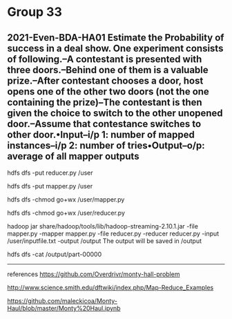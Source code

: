 # Group 33
2021-Even-BDA-HA01
Estimate the Probability of success in a deal show. One experiment consists of following.–A contestant is presented with three doors.–Behind one of them is a valuable prize.–After contestant chooses a door, host opens one of the other two doors (not the one containing the prize)–The contestant is then given the choice to switch to the other unopened door.–Assume that contestance switches to other door.•Input–i/p 1: number of mapped instances–i/p 2: number of tries•Output–o/p: average of all mapper outputs
-----------------------------------------------------------------------------------------------------------------------------------------------------------------------------

hdfs dfs -put reducer.py /user

hdfs dfs -put mapper.py /user

hdfs dfs -chmod go+wx /user/mapper.py

hdfs dfs -chmod go+wx /user/reducer.py

hadoop jar share/hadoop/tools/lib/hadoop-streaming-2.10.1.jar -file mapper.py -mapper mapper.py -file reducer.py -reducer reducer.py -input /user/inputfile.txt -output /output
The output will be saved in /output

hdfs dfs -cat /output/part-00000

-------------------------------------------------------------------------------------------------------------------------------------------------------------------------------

references
https://github.com/Overdrivr/monty-hall-problem

http://www.science.smith.edu/dftwiki/index.php/Map-Reduce_Examples

https://github.com/maleckicoa/Monty-Haul/blob/master/Monty%20Haul.ipynb

